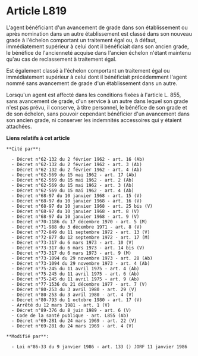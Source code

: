 # Article L819

L'agent bénéficiant d'un avancement de grade dans son établissement ou après nomination dans un autre établissement est
classé dans son nouveau grade à l'échelon comportant un traitement égal ou, à défaut, immédiatement supérieur à celui dont il
bénéficiait dans son ancien grade, le bénéfice de l'ancienneté acquise dans l'ancien échelon n'étant maintenu qu'au cas de
reclassement à traitement égal.

Est également classé à l'échelon comportant un traitement égal ou immédiatement supérieur à celui dont il bénéficiait
précédemment l'agent nommé sans avancement de grade d'un établissement dans un autre.

Lorsqu'un agent est affecté dans les conditions fixées à l'article L. 855, sans avancement de grade, d'un service à un autre
dans lequel son grade n'est pas prévu, il conserve, à titre personnel, le bénéfice de son grade et de son échelon, sans
pouvoir cependant bénéficier d'un avancement dans son ancien grade, ni conserver les indemnités accessoires qui y étaient
attachées.

**Liens relatifs à cet article**

	**Cité par**:

	  - Décret n°62-132 du 2 février 1962 - art. 16 (Ab)
	  - Décret n°62-132 du 2 février 1962 - art. 3 (Ab)
	  - Décret n°62-132 du 2 février 1962 - art. 4 (Ab)
	  - Décret n°62-569 du 15 mai 1962 - art. 17 (Ab)
	  - Décret n°62-569 du 15 mai 1962 - art. 2 (Ab)
	  - Décret n°62-569 du 15 mai 1962 - art. 3 (Ab)
	  - Décret n°62-569 du 15 mai 1962 - art. 4 (Ab)
	  - Décret n°68-97 du 10 janvier 1968 - art. 15 (V)
	  - Décret n°68-97 du 10 janvier 1968 - art. 16 (V)
	  - Décret n°68-97 du 10 janvier 1968 - art. 25 bis (V)
	  - Décret n°68-97 du 10 janvier 1968 - art. 8 (V)
	  - Décret n°68-97 du 10 janvier 1968 - art. 9 (V)
	  - Décret n°70-1186 du 17 décembre 1970 - art. 5 (M)
	  - Décret n°71-988 du 3 décembre 1971 - art. 8 (V)
	  - Décret n°72-849 du 11 septembre 1972 - art. 13 (V)
	  - Décret n°72-877 du 12 septembre 1972 - art. 17 (M)
	  - Décret n°73-317 du 6 mars 1973 - art. 10 (V)
	  - Décret n°73-317 du 6 mars 1973 - art. 14 bis (V)
	  - Décret n°73-317 du 6 mars 1973 - art. 9 (M)
	  - Décret n°73-1094 du 29 novembre 1973 - art. 28 (Ab)
	  - Décret n°73-1094 du 29 novembre 1973 - art. 4 (Ab)
	  - Décret n°75-245 du 11 avril 1975 - art. 4 (Ab)
	  - Décret n°75-245 du 11 avril 1975 - art. 6 (Ab)
	  - Décret n°75-245 du 11 avril 1975 - art. 9 (Ab)
	  - Décret n°77-1536 du 21 décembre 1977 - art. 7 (V)
	  - Décret n°80-253 du 3 avril 1980 - art. 29 (V)
	  - Décret n°80-253 du 3 avril 1980 - art. 4 (V)
	  - Décret n°80-793 du 1 octobre 1980 - art. 17 (V)
	  - Arrêté du 12 mars 1981 - art. 1 (V)
	  - Décret n°89-376 du 8 juin 1989 - art. 6 (V)
	  - Code de la santé publique - art. L855 (Ab)
	  - Décret n°69-281 du 24 mars 1969 - art. 22 (V)
	  - Décret n°69-281 du 24 mars 1969 - art. 4 (V)

	**Modifié par**:

	  - Loi n°86-33 du 9 janvier 1986 - art. 133 () JORF 11 janvier 1986
